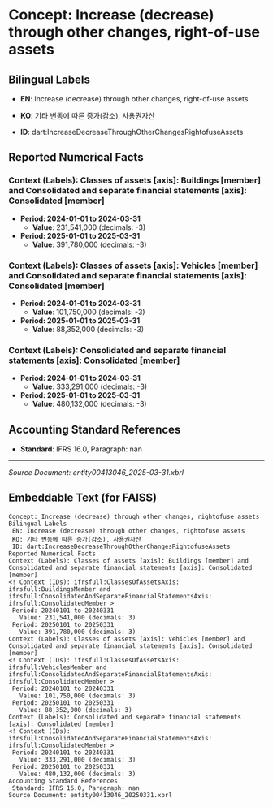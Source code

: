 # Concept: Increase (decrease) through other changes, right-of-use assets

## Bilingual Labels
- **EN**: Increase (decrease) through other changes, right-of-use assets
- **KO**: 기타 변동에 따른 증가(감소), 사용권자산

- **ID**: dart:IncreaseDecreaseThroughOtherChangesRightofuseAssets

## Reported Numerical Facts

### **Context (Labels): Classes of assets [axis]: Buildings [member] and Consolidated and separate financial statements [axis]: Consolidated [member]**
<!-- Context (IDs): ifrs-full:ClassesOfAssetsAxis: ifrs-full:BuildingsMember and ifrs-full:ConsolidatedAndSeparateFinancialStatementsAxis: ifrs-full:ConsolidatedMember -->
- **Period: 2024-01-01 to 2024-03-31**
  - **Value**: 231,541,000 (decimals: -3)
- **Period: 2025-01-01 to 2025-03-31**
  - **Value**: 391,780,000 (decimals: -3)

### **Context (Labels): Classes of assets [axis]: Vehicles [member] and Consolidated and separate financial statements [axis]: Consolidated [member]**
<!-- Context (IDs): ifrs-full:ClassesOfAssetsAxis: ifrs-full:VehiclesMember and ifrs-full:ConsolidatedAndSeparateFinancialStatementsAxis: ifrs-full:ConsolidatedMember -->
- **Period: 2024-01-01 to 2024-03-31**
  - **Value**: 101,750,000 (decimals: -3)
- **Period: 2025-01-01 to 2025-03-31**
  - **Value**: 88,352,000 (decimals: -3)

### **Context (Labels): Consolidated and separate financial statements [axis]: Consolidated [member]**
<!-- Context (IDs): ifrs-full:ConsolidatedAndSeparateFinancialStatementsAxis: ifrs-full:ConsolidatedMember -->
- **Period: 2024-01-01 to 2024-03-31**
  - **Value**: 333,291,000 (decimals: -3)
- **Period: 2025-01-01 to 2025-03-31**
  - **Value**: 480,132,000 (decimals: -3)

## Accounting Standard References
- **Standard**: IFRS 16.0, Paragraph: nan

---
*Source Document: entity00413046_2025-03-31.xbrl*
## Embeddable Text (for FAISS)
```text
Concept: Increase (decrease) through other changes, rightofuse assets
Bilingual Labels
 EN: Increase (decrease) through other changes, rightofuse assets
 KO: 기타 변동에 따른 증가(감소), 사용권자산
 ID: dart:IncreaseDecreaseThroughOtherChangesRightofuseAssets
Reported Numerical Facts
Context (Labels): Classes of assets [axis]: Buildings [member] and Consolidated and separate financial statements [axis]: Consolidated [member]
<! Context (IDs): ifrsfull:ClassesOfAssetsAxis: ifrsfull:BuildingsMember and ifrsfull:ConsolidatedAndSeparateFinancialStatementsAxis: ifrsfull:ConsolidatedMember >
 Period: 20240101 to 20240331
   Value: 231,541,000 (decimals: 3)
 Period: 20250101 to 20250331
   Value: 391,780,000 (decimals: 3)
Context (Labels): Classes of assets [axis]: Vehicles [member] and Consolidated and separate financial statements [axis]: Consolidated [member]
<! Context (IDs): ifrsfull:ClassesOfAssetsAxis: ifrsfull:VehiclesMember and ifrsfull:ConsolidatedAndSeparateFinancialStatementsAxis: ifrsfull:ConsolidatedMember >
 Period: 20240101 to 20240331
   Value: 101,750,000 (decimals: 3)
 Period: 20250101 to 20250331
   Value: 88,352,000 (decimals: 3)
Context (Labels): Consolidated and separate financial statements [axis]: Consolidated [member]
<! Context (IDs): ifrsfull:ConsolidatedAndSeparateFinancialStatementsAxis: ifrsfull:ConsolidatedMember >
 Period: 20240101 to 20240331
   Value: 333,291,000 (decimals: 3)
 Period: 20250101 to 20250331
   Value: 480,132,000 (decimals: 3)
Accounting Standard References
 Standard: IFRS 16.0, Paragraph: nan
Source Document: entity00413046_20250331.xbrl
```